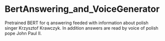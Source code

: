 # BertAnswering_and_VoiceGenerator
Pretrained BERT for q answering feeded with information about polish singer Krzysztof Krawczyk. In addition answers are read by voice of polish pope John Paul II.
